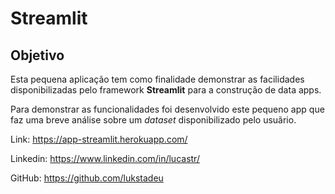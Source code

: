 
# Streamlit

## Objetivo

Esta pequena aplicação tem como finalidade demonstrar as facilidades disponibilizadas pelo framework **Streamlit** para a construção de data apps.

Para demonstrar as funcionalidades foi desenvolvido este pequeno app que faz uma breve análise sobre um *dataset* disponibilizado pelo usuãrio.

Link: https://app-streamlit.herokuapp.com/


Linkedin: https://www.linkedin.com/in/lucastr/

GitHub: https://github.com/lukstadeu
